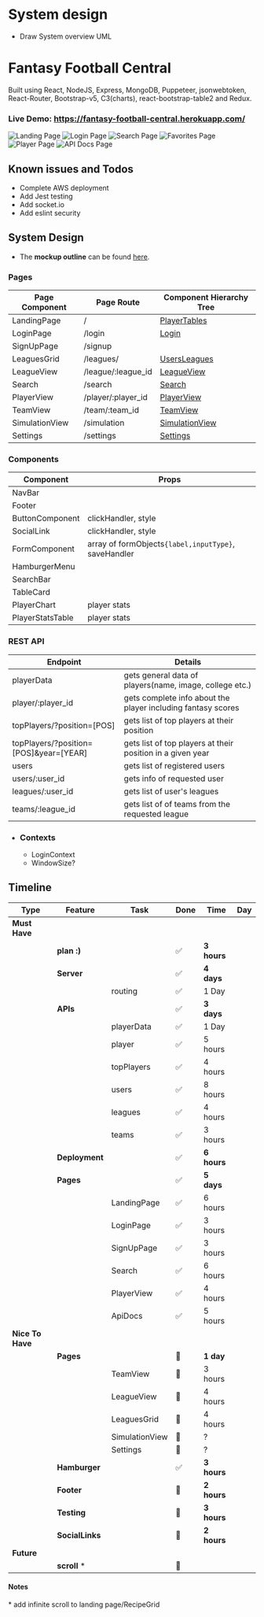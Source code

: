 # System design

- Draw System overview UML

# Fantasy Football Central

Built using React, NodeJS, Express, MongoDB, Puppeteer, jsonwebtoken, React-Router, Bootstrap-v5, C3(charts), react-bootstrap-table2 and Redux.

### Live Demo: https://fantasy-football-central.herokuapp.com/

![Landing Page](https://github.com/sisackov/fantasy-football-central/blob/main/docs/screenshots/1645648592623.jpg)
![Login Page](https://github.com/sisackov/fantasy-football-central/blob/main/docs/screenshots/1645648958035.jpg)
![Search Page](https://github.com/sisackov/fantasy-football-central/blob/main/docs/screenshots/1645649242521.jpg)
![Favorites Page](https://github.com/sisackov/fantasy-football-central/blob/main/docs/screenshots/1645649030957.jpg)
![Player Page](https://github.com/sisackov/fantasy-football-central/blob/main/docs/screenshots/1645649109084.jpg)
![API Docs Page](https://github.com/sisackov/fantasy-football-central/blob/main/docs/screenshots/1645649751393.jpg)

## Known issues and Todos

- Complete AWS deployment
- Add Jest testing
- Add socket.io
- Add eslint security

## System Design

- The **mockup outline** can be found [here](./docs/page-outline.pdf).

### **Pages**

| Page Component | Page Route         | Component Hierarchy Tree |
| -------------- | ------------------ | ------------------------ |
| LandingPage    | /                  | [PlayerTables]()         |
| LoginPage      | /login             | [Login]()                |
| SignUpPage     | /signup            |                          |
| LeaguesGrid    | /leagues/          | [UsersLeagues]()         |
| LeagueView     | /league/:league_id | [LeagueView]()           |
| Search         | /search            | [Search]()               |
| PlayerView     | /player/:player_id | [PlayerView]()           |
| TeamView       | /team/:team_id     | [TeamView]()             |
| SimulationView | /simulation        | [SimulationView]()       |
| Settings       | /settings          | [Settings]()             |

### **Components**

| Component        | Props                                                |
| ---------------- | ---------------------------------------------------- |
| NavBar           |                                                      |
| Footer           |                                                      |
| ButtonComponent  | clickHandler, style                                  |
| SocialLink       | clickHandler, style                                  |
| FormComponent    | array of formObjects`{label,inputType}`, saveHandler |
| HamburgerMenu    |                                                      |
| SearchBar        |                                                      |
| TableCard        |                                                      |
| PlayerChart      | player stats                                         |
| PlayerStatsTable | player stats                                         |

### **REST API**

| Endpoint                               | Details                                                      |
| -------------------------------------- | ------------------------------------------------------------ |
| playerData                             | gets general data of players(name, image, college etc.)      |
| player/:player_id                      | gets complete info about the player including fantasy scores |
| topPlayers/?position=[POS]             | gets list of top players at their position                   |
| topPlayers/?position=[POS]&year=[YEAR] | gets list of top players at their position in a given year   |
| users                                  | gets list of registered users                                |
| users/:user_id                         | gets info of requested user                                  |
| leagues/:user_id                       | gets list of user's leagues                                  |
| teams/:league_id                       | gets list of of teams from the requested league              |

- ### **Contexts**

  - LoginContext
  - WindowSize?

## **Timeline**

| Type             | Feature         | Task           | Done                  | Time        | Day |
| ---------------- | --------------- | -------------- | --------------------- | ----------- | --- |
| **Must Have**    |                 |                |                       |             |     |
|                  | **plan :)**     |                | :white_check_mark:    | **3 hours** |     |
|                  | **Server**      |                | :white_check_mark:    | **4 days**  |     |
|                  |                 | routing        | :white_check_mark:    | 1 Day       |     |
|                  | **APIs**        |                | :white_check_mark:    | **3 days**  |     |
|                  |                 | playerData     | :white_check_mark:    | 1 Day       |     |
|                  |                 | player         | :white_check_mark:    | 5 hours     |     |
|                  |                 | topPlayers     | :white_check_mark:    | 4 hours     |     |
|                  |                 | users          | :white_check_mark:    | 8 hours     |     |
|                  |                 | leagues        | :white_check_mark:    | 4 hours     |     |
|                  |                 | teams          | :white_check_mark:    | 3 hours     |     |
|                  | **Deployment**  |                | :white_check_mark:    | **6 hours** |     |
|                  | **Pages**       |                | :white_check_mark:    | **5 days**  |     |
|                  |                 | LandingPage    | :white_check_mark:    | 6 hours     |     |
|                  |                 | LoginPage      | :white_check_mark:    | 3 hours     |     |
|                  |                 | SignUpPage     | :white_check_mark:    | 3 hours     |     |
|                  |                 | Search         | :white_check_mark:    | 6 hours     |     |
|                  |                 | PlayerView     | :white_check_mark:    | 4 hours     |     |
|                  |                 | ApiDocs        | :white_check_mark:    | 5 hours     |     |
| **Nice To Have** |                 |                |                       |             |     |
|                  | **Pages**       |                | :black_square_button: | **1 day**   |     |
|                  |                 | TeamView       | :black_square_button: | 3 hours     |     |
|                  |                 | LeagueView     | :black_square_button: | 4 hours     |     |
|                  |                 | LeaguesGrid    | :black_square_button: | 4 hours     |     |
|                  |                 | SimulationView | :black_square_button: | ?           |     |
|                  |                 | Settings       | :black_square_button: | ?           |     |
|                  | **Hamburger**   |                | :white_check_mark:    | **3 hours** |     |
|                  | **Footer**      |                | :black_square_button: | **2 hours** |     |
|                  | **Testing**     |                | :black_square_button: | **3 hours** |     |
|                  | **SocialLinks** |                | :black_square_button: | **2 hours** |     |
| **Future**       |                 |                |                       |             |     |
|                  | **scroll** \*   |                | :black_square_button: |             |     |

#### **Notes**

\* add infinite scroll to landing page/RecipeGrid

